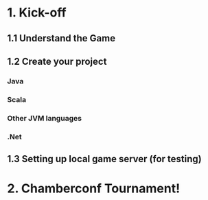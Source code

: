 # 1. Kick-off

## 1.1 Understand the Game 

## 1.2 Create your project

### Java

### Scala

### Other JVM languages

### .Net

## 1.3 Setting up local game server (for testing)


# 2. Chamberconf Tournament!



